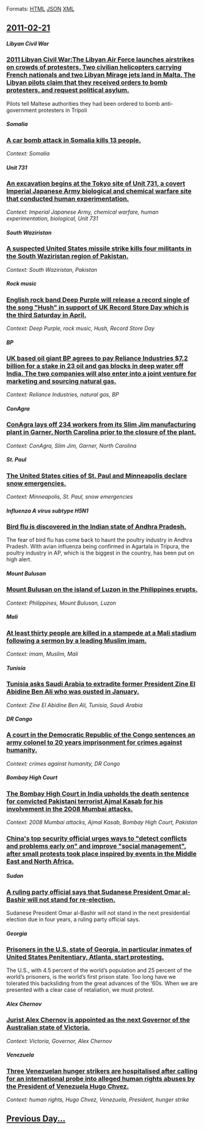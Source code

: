 
Formats: [HTML](2011/02/21/index.html)  [JSON](2011/02/21/index.json)  [XML](2011/02/21/index.xml)  

## [2011-02-21](/news/2011/02/21/index.md)

##### Libyan Civil War
### [2011 Libyan Civil War:The Libyan Air Force launches airstrikes on crowds of protesters. Two civilian helicopters carrying French nationals and two Libyan Mirage jets land in Malta. The Libyan pilots claim that they received orders to bomb protesters, and request political asylum. ](/news/2011/02/21/2011-libyan-civil-war-the-libyan-air-force-launches-airstrikes-on-crowds-of-protesters-two-civilian-helicopters-carrying-french-nationals-a.md)
Pilots tell Maltese authorities they had been ordered to bomb anti-government protesters in Tripoli

##### Somalia
### [A car bomb attack in Somalia kills 13 people. ](/news/2011/02/21/a-car-bomb-attack-in-somalia-kills-13-people.md)
_Context: Somalia_

##### Unit 731
### [An excavation begins at the Tokyo site of Unit 731, a covert Imperial Japanese Army biological and chemical warfare site that conducted human experimentation. ](/news/2011/02/21/an-excavation-begins-at-the-tokyo-site-of-unit-731-a-covert-imperial-japanese-army-biological-and-chemical-warfare-site-that-conducted-huma.md)
_Context: Imperial Japanese Army, chemical warfare, human experimentation, biological, Unit 731_

##### South Waziristan
### [A suspected United States missile strike kills four militants in the South Waziristan region of Pakistan. ](/news/2011/02/21/a-suspected-united-states-missile-strike-kills-four-militants-in-the-south-waziristan-region-of-pakistan.md)
_Context: South Waziristan, Pakistan_

##### Rock music
### [English rock band Deep Purple will release a record single of the song "Hush" in support of UK Record Store Day which is the third Saturday in April. ](/news/2011/02/21/english-rock-band-deep-purple-will-release-a-record-single-of-the-song-hush-in-support-of-uk-record-store-day-which-is-the-third-saturday.md)
_Context: Deep Purple, rock music, Hush, Record Store Day_

##### BP
### [UK based oil giant BP agrees to pay Reliance Industries $7.2 billion for a stake in 23 oil and gas blocks in deep water off India. The two companies will also enter into a joint venture for marketing and sourcing natural gas. ](/news/2011/02/21/uk-based-oil-giant-bp-agrees-to-pay-reliance-industries-7-2-billion-for-a-stake-in-23-oil-and-gas-blocks-in-deep-water-off-india-the-two-c.md)
_Context: Reliance Industries, natural gas, BP_

##### ConAgra
### [ConAgra lays off 234 workers from its Slim Jim manufacturing plant in Garner, North Carolina prior to the closure of the plant. ](/news/2011/02/21/conagra-lays-off-234-workers-from-its-slim-jim-manufacturing-plant-in-garner-north-carolina-prior-to-the-closure-of-the-plant.md)
_Context: ConAgra, Slim Jim, Garner, North Carolina_

##### St. Paul
### [The United States cities of St. Paul and Minneapolis declare snow emergencies. ](/news/2011/02/21/the-united-states-cities-of-st-paul-and-minneapolis-declare-snow-emergencies.md)
_Context: Minneapolis, St. Paul, snow emergencies_

##### Influenza A virus subtype H5N1
### [Bird flu is discovered in the Indian state of Andhra Pradesh. ](/news/2011/02/21/bird-flu-is-discovered-in-the-indian-state-of-andhra-pradesh.md)
The fear of bird flu has come back to haunt the poultry industry in Andhra Pradesh. With avian influenza being confirmed in Agartala in Tripura, the poultry industry in AP, which is the biggest in the country, has been put on high alert. 

##### Mount Bulusan
### [Mount Bulusan on the island of Luzon in the Philippines erupts. ](/news/2011/02/21/mount-bulusan-on-the-island-of-luzon-in-the-philippines-erupts.md)
_Context: Philippines, Mount Bulusan, Luzon_

##### Mali
### [At least thirty people are killed in a stampede at a Mali stadium following a sermon by a leading Muslim imam. ](/news/2011/02/21/at-least-thirty-people-are-killed-in-a-stampede-at-a-mali-stadium-following-a-sermon-by-a-leading-muslim-imam.md)
_Context: imam, Muslim, Mali_

##### Tunisia
### [Tunisia asks Saudi Arabia to extradite former President Zine El Abidine Ben Ali who was ousted in January. ](/news/2011/02/21/tunisia-asks-saudi-arabia-to-extradite-former-president-zine-el-abidine-ben-ali-who-was-ousted-in-january.md)
_Context: Zine El Abidine Ben Ali, Tunisia, Saudi Arabia_

##### DR Congo
### [A court in the Democratic Republic of the Congo sentences an army colonel to 20 years imprisonment for crimes against humanity. ](/news/2011/02/21/a-court-in-the-democratic-republic-of-the-congo-sentences-an-army-colonel-to-20-years-imprisonment-for-crimes-against-humanity.md)
_Context: crimes against humanity, DR Congo_

##### Bombay High Court
### [The Bombay High Court in India upholds the death sentence for convicted Pakistani terrorist Ajmal Kasab for his involvement in the 2008 Mumbai attacks. ](/news/2011/02/21/the-bombay-high-court-in-india-upholds-the-death-sentence-for-convicted-pakistani-terrorist-ajmal-kasab-for-his-involvement-in-the-2008-mumb.md)
_Context: 2008 Mumbai attacks, Ajmal Kasab, Bombay High Court, Pakistan_

##### 
### [China's top security official urges ways to "detect conflicts and problems early on" and improve "social management", after small protests took place inspired by events in the Middle East and North Africa. ](/news/2011/02/21/china-s-top-security-official-urges-ways-to-detect-conflicts-and-problems-early-on-and-improve-social-management-after-small-protests-t.md)
##### Sudan
### [A ruling party official says that Sudanese President Omar al-Bashir will not stand for re-election. ](/news/2011/02/21/a-ruling-party-official-says-that-sudanese-president-omar-al-bashir-will-not-stand-for-re-election.md)
Sudanese President Omar al-Bashir will not stand in the next presidential election due in four years, a ruling party official says.

##### Georgia
### [Prisoners in the U.S. state of Georgia, in particular inmates of United States Penitentiary, Atlanta, start protesting. ](/news/2011/02/21/prisoners-in-the-u-s-state-of-georgia-in-particular-inmates-of-united-states-penitentiary-atlanta-start-protesting.md)
The U.S., with 4.5 percent of the world’s population and 25 percent of the world’s prisoners, is the world’s first prison state. Too long have we tolerated this backsliding from the great advances of the ‘60s. When we are presented with a clear case of retaliation, we must protest.

##### Alex Chernov
### [Jurist Alex Chernov is appointed as the next Governor of the Australian state of Victoria. ](/news/2011/02/21/jurist-alex-chernov-is-appointed-as-the-next-governor-of-the-australian-state-of-victoria.md)
_Context: Victoria, Governor, Alex Chernov_

##### Venezuela
### [Three Venezuelan hunger strikers are hospitalised after calling for an international probe into alleged human rights abuses by the President of Venezuela Hugo Chvez. ](/news/2011/02/21/three-venezuelan-hunger-strikers-are-hospitalised-after-calling-for-an-international-probe-into-alleged-human-rights-abuses-by-the-president.md)
_Context: human rights, Hugo Chvez, Venezuela, President, hunger strike_

## [Previous Day...](/news/2011/02/20/index.md)

